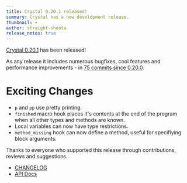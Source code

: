 ```yaml
---
title: Crystal 0.20.1 released!
summary: Crystal has a new development release.
thumbnail: +
author: straight-shoota
release_notes: true
---
```


[Crystal 0.20.1](https://github.com/crystal-lang/crystal/releases/tag/0.20.1) has been released!

As any release it includes numerous bugfixes, cool features and performance improvements - in [75 commits since 0.20.0](https://github.com/crystal-lang/crystal/compare/0.20.0...0.20.1).

# Exciting Changes

* `p` and `pp` use pretty printing.
* `finished` macro hook places it's contents at the end of the program when all other types and methods are known.
* Local variables can now have type restrictions.
* `method_missing` hook can now define a method, useful for specifiying block arguments.

Thanks to everyone who supported this release through contributions, reviews and suggestions.

* [CHANGELOG](https://github.com/crystal-lang/crystal/releases/tag/0.20.1)
* [API Docs](https://crystal-lang.org/api/0.20.1)
